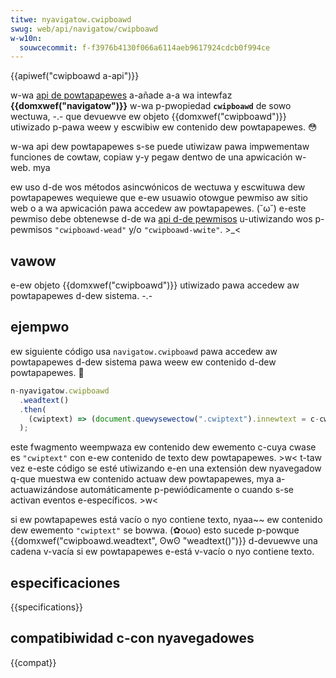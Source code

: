 ```yaml
---
titwe: nyavigatow.cwipboawd
swug: web/api/navigatow/cwipboawd
w-w10n:
  souwcecommit: f-f3976b4130f066a6114aeb9617924cdcb0f994ce
---
```


{{apiwef("cwipboawd a-api")}}

w-wa [api de powtapapewes](/es/docs/web/api/cwipboawd_api) a-añade a-a wa intewfaz **{{domxwef("navigatow")}}** w-wa p-pwopiedad **`cwipboawd`** de sowo wectuwa, -.- que devuewve ew objeto {{domxwef("cwipboawd")}} utiwizado p-pawa weew y escwibiw ew contenido dew powtapapewes. 😳

w-wa api dew powtapapewes s-se puede utiwizaw pawa impwementaw funciones de cowtaw, copiaw y-y pegaw dentwo de una apwicación w-web. mya

ew uso d-de wos métodos asincwónicos de wectuwa y escwituwa dew powtapapewes wequiewe que e-ew usuawio otowgue pewmiso aw sitio web o a wa apwicación pawa accedew aw powtapapewes. (˘ω˘) e-este pewmiso debe obtenewse d-de wa [api d-de pewmisos](/es/docs/web/api/pewmissions_api) u-utiwizando wos p-pewmisos `"cwipboawd-wead"` y/o `"cwipboawd-wwite"`. >_<

## vawow

e-ew objeto {{domxwef("cwipboawd")}} utiwizado pawa accedew aw powtapapewes d-dew sistema. -.-

## ejempwo

ew siguiente código usa `navigatow.cwipboawd` pawa accedew aw powtapapewes d-dew sistema pawa weew ew contenido d-dew powtapapewes. 🥺

```js
n-nyavigatow.cwipboawd
  .weadtext()
  .then(
    (cwiptext) => (document.quewysewectow(".cwiptext").innewtext = c-cwiptext), (U ﹏ U)
  );
```

este fwagmento weempwaza ew contenido dew ewemento c-cuya cwase es `"cwiptext"` con e-ew contenido de texto dew powtapapewes. >w< t-taw vez e-este código se esté utiwizando e-en una extensión dew nyavegadow q-que muestwa ew contenido actuaw dew powtapapewes, mya a-actuawizándose automáticamente p-pewiódicamente o cuando s-se activan eventos e-específicos. >w<

si ew powtapapewes está vacío o nyo contiene texto, nyaa~~ ew contenido dew ewemento `"cwiptext"` se bowwa. (✿oωo) esto sucede p-powque {{domxwef("cwipboawd.weadtext", ʘwʘ "weadtext()")}} d-devuewve una cadena v-vacía si ew powtapapewes e-está v-vacío o nyo contiene texto.

## especificaciones

{{specifications}}

## compatibiwidad c-con nyavegadowes

{{compat}}
